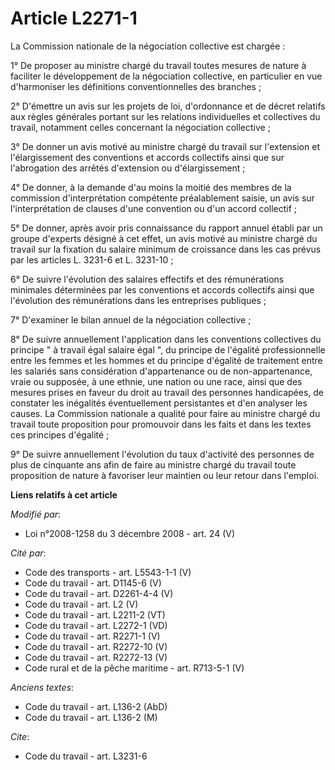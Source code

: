 # Article L2271-1

La Commission nationale de la négociation collective est chargée : 

1° De proposer au ministre chargé du travail toutes mesures de nature à faciliter le développement de la négociation
collective, en particulier en vue d'harmoniser les définitions conventionnelles des branches ; 

2° D'émettre un avis sur les projets de loi, d'ordonnance et de décret relatifs aux règles générales portant sur les
relations individuelles et collectives du travail, notamment celles concernant la négociation collective ; 

3° De donner un avis motivé au ministre chargé du travail sur l'extension et l'élargissement des conventions et accords
collectifs ainsi que sur l'abrogation des arrêtés d'extension ou d'élargissement ; 

4° De donner, à la demande d'au moins la moitié des membres de la commission d'interprétation compétente préalablement
saisie, un avis sur l'interprétation de clauses d'une convention ou d'un accord collectif ; 

5° De donner, après avoir pris connaissance du rapport annuel établi par un groupe d'experts désigné à cet effet, un avis
motivé au ministre chargé du travail sur la fixation du salaire minimum de croissance dans les cas prévus par les articles L.
3231-6 et L. 3231-10 ; 

6° De suivre l'évolution des salaires effectifs et des rémunérations minimales déterminées par les conventions et accords
collectifs ainsi que l'évolution des rémunérations dans les entreprises publiques ; 

7° D'examiner le bilan annuel de la négociation collective ; 

8° De suivre annuellement l'application dans les conventions collectives du principe " à travail égal salaire égal ", du
principe de l'égalité professionnelle entre les femmes et les hommes et du principe d'égalité de traitement entre les
salariés sans considération d'appartenance ou de non-appartenance, vraie ou supposée, à une ethnie, une nation ou une race,
ainsi que des mesures prises en faveur du droit au travail des personnes handicapées, de constater les inégalités
éventuellement persistantes et d'en analyser les causes. La Commission nationale a qualité pour faire au ministre chargé du
travail toute proposition pour promouvoir dans les faits et dans les textes ces principes d'égalité ; 

9° De suivre annuellement l'évolution du taux d'activité des personnes de plus de cinquante ans afin de faire au ministre
chargé du travail toute proposition de nature à favoriser leur maintien ou leur retour dans l'emploi.

**Liens relatifs à cet article**

_Modifié par_:

  - Loi n°2008-1258 du 3 décembre 2008 - art. 24 (V)

_Cité par_:

  - Code des transports - art. L5543-1-1 (V)
  - Code du travail - art. D1145-6 (V)
  - Code du travail - art. D2261-4-4 (V)
  - Code du travail - art. L2 (V)
  - Code du travail - art. L2211-2 (VT)
  - Code du travail - art. L2272-1 (VD)
  - Code du travail - art. R2271-1 (V)
  - Code du travail - art. R2272-10 (V)
  - Code du travail - art. R2272-13 (V)
  - Code rural et de la pêche maritime - art. R713-5-1 (V)

_Anciens textes_:

  - Code du travail - art. L136-2 (AbD)
  - Code du travail - art. L136-2 (M)

_Cite_:

  - Code du travail - art. L3231-6
